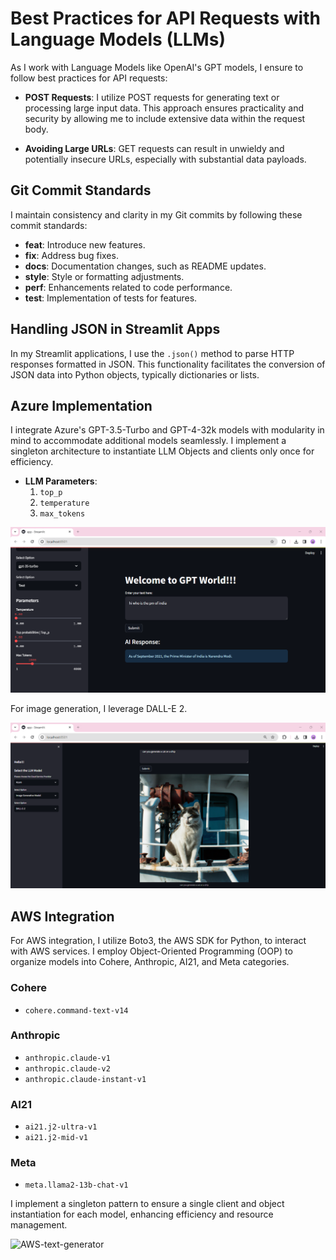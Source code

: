 # Best Practices for API Requests with Language Models (LLMs)

As I work with Language Models like OpenAI's GPT models, I ensure to follow best practices for API requests:

- **POST Requests**: I utilize POST requests for generating text or processing large input data. This approach ensures practicality and security by allowing me to include extensive data within the request body.

- **Avoiding Large URLs**: GET requests can result in unwieldy and potentially insecure URLs, especially with substantial data payloads.

## Git Commit Standards

I maintain consistency and clarity in my Git commits by following these commit standards:

- **feat**: Introduce new features.
- **fix**: Address bug fixes.
- **docs**: Documentation changes, such as README updates.
- **style**: Style or formatting adjustments.
- **perf**: Enhancements related to code performance.
- **test**: Implementation of tests for features.

## Handling JSON in Streamlit Apps

In my Streamlit applications, I use the `.json()` method to parse HTTP responses formatted in JSON. This functionality facilitates the conversion of JSON data into Python objects, typically dictionaries or lists.

## Azure Implementation

I integrate Azure's GPT-3.5-Turbo and GPT-4-32k models with modularity in mind to accommodate additional models seamlessly. I implement a singleton architecture to instantiate LLM Objects and clients only once for efficiency.

- **LLM Parameters**:
    1. `top_p`
    2. `temperature`
    3. `max_tokens`

![Azure-text-generator](images/pic2.jpg)

For image generation, I leverage DALL-E 2.

![Azure-image-generator](images/pic4.png)

## AWS Integration

For AWS integration, I utilize Boto3, the AWS SDK for Python, to interact with AWS services. I employ Object-Oriented Programming (OOP) to organize models into Cohere, Anthropic, AI21, and Meta categories.

### Cohere
- `cohere.command-text-v14`

### Anthropic
- `anthropic.claude-v1`
- `anthropic.claude-v2`
- `anthropic.claude-instant-v1`

### AI21
- `ai21.j2-ultra-v1`
- `ai21.j2-mid-v1`

### Meta
- `meta.llama2-13b-chat-v1`

I implement a singleton pattern to ensure a single client and object instantiation for each model, enhancing efficiency and resource management.

![AWS-text-generator](images/pic3.jpg)
